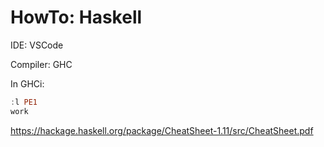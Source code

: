 # HowTo: Haskell

IDE: VSCode

Compiler: GHC

In GHCi:

```haskell
:l PE1
work
```

https://hackage.haskell.org/package/CheatSheet-1.11/src/CheatSheet.pdf